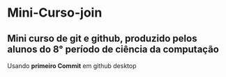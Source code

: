 # Mini-Curso-join
Mini curso de git e github, produzido pelos alunos do 8° período de ciência da computação
---
Usando **primeiro Commit** em github desktop
